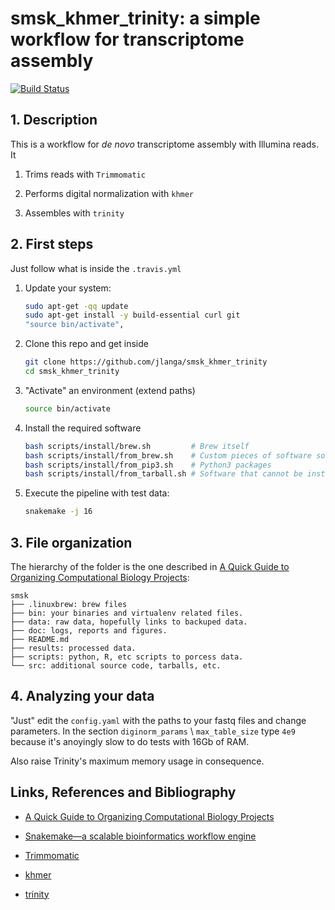 # smsk_khmer_trinity: a simple workflow for transcriptome assembly

[![Build Status](https://travis-ci.org/jlanga/smsk_khmer_trinity.svg?branch=master)](https://travis-ci.org/jlanga/smsk_khmer_trinity)

## 1. Description

This is a workflow for _de novo_ transcriptome assembly with Illumina reads. It

1. Trims reads with `Trimmomatic`

2. Performs digital normalization with `khmer`

3. Assembles with `trinity`

## 2. First steps

Just follow what is inside the `.travis.yml`

1. Update your system:
    ```sh
    sudo apt-get -qq update
    sudo apt-get install -y build-essential curl git
    "source bin/activate",

    ```

2. Clone this repo and get inside
    ```sh
    git clone https://github.com/jlanga/smsk_khmer_trinity
    cd smsk_khmer_trinity
    ```

3. "Activate" an environment (extend paths)
    ```sh
    source bin/activate
    ```

4. Install the required software

    ```sh
    bash scripts/install/brew.sh         # Brew itself
    bash scripts/install/from_brew.sh    # Custom pieces of software so you don't need to sudo
    bash scripts/install/from_pip3.sh    # Python3 packages
    bash scripts/install/from_tarball.sh # Software that cannot be installed with the previous methods
    ```

4. Execute the pipeline with test data:

    ```sh
    snakemake -j 16
    ```



## 3. File organization

The hierarchy of the folder is the one described in [A Quick Guide to Organizing Computational Biology Projects](http://journals.plos.org/ploscompbiol/article?id=10.1371/journal.pcbi.1000424):

```
smsk
├── .linuxbrew: brew files
├── bin: your binaries and virtualenv related files.
├── data: raw data, hopefully links to backuped data.
├── doc: logs, reports and figures.
├── README.md
├── results: processed data.
├── scripts: python, R, etc scripts to porcess data.
└── src: additional source code, tarballs, etc.
```



## 4. Analyzing your data

"Just" edit the `config.yaml` with the paths to your fastq files and change parameters. In the section `diginorm_params` \ `max_table_size` type `4e9` because it's anoyingly slow to do tests with 16Gb of RAM.

Also raise Trinity's maximum memory usage in consequence.



## Links, References and Bibliography

- [A Quick Guide to Organizing Computational Biology Projects](http://journals.plos.org/ploscompbiol/article?id=10.1371/journal.pcbi.1000424)

- [Snakemake—a scalable bioinformatics workflow engine](http://bioinformatics.oxfordjournals.org/content/28/19/2520)

- [Trimmomatic](https://www.ncbi.nlm.nih.gov/pmc/articles/PMC4103590/)

- [khmer](https://khmer-protocols.readthedocs.io/en/latest/mrnaseq/)

- [trinity](https://github.com/trinityrnaseq/trinityrnaseq/wiki)
